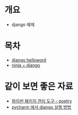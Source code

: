 # 개요
* django 예제

# 목차
* [django helloword](./helloworld/)
* [ninja + django](./ninjaExample/)

# 같이 보면 좋은 자료
* [파이썬 패키지 관리 도구 - poetry](https://malwareanalysis.tistory.com/734)
* [pycharm 에서 django 실행 방법](https://malwareanalysis.tistory.com/736)
